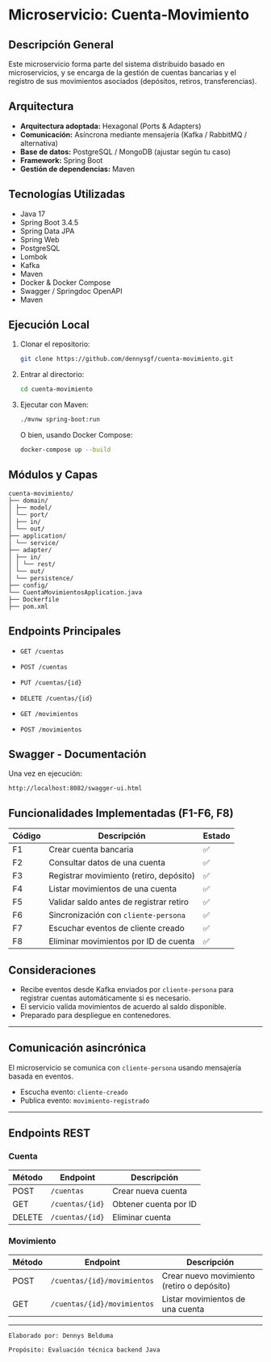 # Microservicio: Cuenta-Movimiento

## Descripción General
Este microservicio forma parte del sistema distribuido basado en microservicios, y se encarga de la gestión de cuentas bancarias y el registro de sus movimientos asociados (depósitos, retiros, transferencias).

## Arquitectura
- **Arquitectura adoptada:** Hexagonal (Ports & Adapters)
- **Comunicación:** Asíncrona mediante mensajería (Kafka / RabbitMQ / alternativa)
- **Base de datos:** PostgreSQL / MongoDB (ajustar según tu caso)
- **Framework:** Spring Boot
- **Gestión de dependencias:** Maven

## Tecnologías Utilizadas
- Java 17
- Spring Boot 3.4.5
- Spring Data JPA
- Spring Web
- PostgreSQL
- Lombok
- Kafka
- Maven
- Docker & Docker Compose
- Swagger / Springdoc OpenAPI
- Maven

## Ejecución Local
1. Clonar el repositorio:
   ```bash
   git clone https://github.com/dennysgf/cuenta-movimiento.git
   ```
2. Entrar al directorio:
   ```bash
   cd cuenta-movimiento
   ```
3. Ejecutar con Maven:
   ```bash
   ./mvnw spring-boot:run
   ```
   O bien, usando Docker Compose:
   ```bash
   docker-compose up --build
   ```

## Módulos y Capas
```
cuenta-movimiento/
├── domain/
│ ├── model/
│ └── port/
│ ├── in/
│ └── out/
├── application/
│ └── service/
├── adapter/
│ ├── in/
│ │ └── rest/
│ └── out/
│ └── persistence/
├── config/
└── CuentaMovimientosApplication.java
├── Dockerfile
├── pom.xml
```

## Endpoints Principales
- `GET /cuentas`
- `POST /cuentas`
- `PUT /cuentas/{id}`
- `DELETE /cuentas/{id}`

- `GET /movimientos`
- `POST /movimientos`

## Swagger - Documentación
Una vez en ejecución:
```
http://localhost:8082/swagger-ui.html
```

## Funcionalidades Implementadas (F1-F6, F8)
| Código | Descripción                                | Estado |
|--------|--------------------------------------------|--------|
| F1     | Crear cuenta bancaria                      | ✅     |
| F2     | Consultar datos de una cuenta              | ✅     |
| F3     | Registrar movimiento (retiro, depósito)    | ✅     |
| F4     | Listar movimientos de una cuenta           | ✅     |
| F5     | Validar saldo antes de registrar retiro    | ✅     |
| F6     | Sincronización con `cliente-persona`       | ✅     |
| F7     | Escuchar eventos de cliente creado         | ✅     |
| F8     | Eliminar movimientos por ID de cuenta      | ✅     |
## Consideraciones
- Recibe eventos desde Kafka enviados por `cliente-persona` para registrar cuentas automáticamente si es necesario.
- El servicio valida movimientos de acuerdo al saldo disponible.
- Preparado para despliegue en contenedores.

---

##  Comunicación asincrónica

El microservicio se comunica con `cliente-persona` usando mensajería basada en eventos.

- Escucha evento: `cliente-creado`
- Publica evento: `movimiento-registrado`


---


##  Endpoints REST

### Cuenta

| Método | Endpoint           | Descripción                |
|--------|--------------------|----------------------------|
| POST   | `/cuentas`         | Crear nueva cuenta         |
| GET    | `/cuentas/{id}`    | Obtener cuenta por ID      |
| DELETE | `/cuentas/{id}`    | Eliminar cuenta            |

### Movimiento

| Método | Endpoint                       | Descripción                        |
|--------|--------------------------------|------------------------------------|
| POST   | `/cuentas/{id}/movimientos`   | Crear nuevo movimiento (retiro o depósito) |
| GET    | `/cuentas/{id}/movimientos`   | Listar movimientos de una cuenta   |

---
    Elaborado por: Dennys Belduma

    Propósito: Evaluación técnica backend Java
